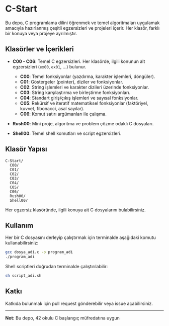 # C-Start

Bu depo, C programlama dilini öğrenmek ve temel algoritmaları uygulamak amacıyla hazırlanmış çeşitli egzersizleri ve projeleri içerir. Her klasör, farklı bir konuya veya projeye ayrılmıştır.

## Klasörler ve İçerikleri

- **C00 - C06**: Temel C egzersizleri. Her klasörde, ilgili konunun alt egzersizleri (`ex00`, `ex01`, ...) bulunur.
  - **C00**: Temel fonksiyonlar (yazdırma, karakter işlemleri, döngüler).
  - **C01**: Göstergeler (pointer), diziler ve fonksiyonlar.
  - **C02**: String işlemleri ve karakter dizileri üzerinde fonksiyonlar.
  - **C03**: String karşılaştırma ve birleştirme fonksiyonları.
  - **C04**: Standart giriş/çıkış işlemleri ve sayısal fonksiyonlar.
  - **C05**: Rekürsif ve iteratif matematiksel fonksiyonlar (faktöriyel, kuvvet, fibonacci, asal sayılar).
  - **C06**: Komut satırı argümanları ile çalışma.

- **Rush00**: Mini proje, algoritma ve problem çözme odaklı C dosyaları.
- **Shell00**: Temel shell komutları ve script egzersizleri.

## Klasör Yapısı

```
C-Start/
  C00/
  C01/
  C02/
  C03/
  C04/
  C05/
  C06/
  Rush00/
  Shell00/
```

Her egzersiz klasöründe, ilgili konuya ait C dosyalarını bulabilirsiniz.

## Kullanım

Her bir C dosyasını derleyip çalıştırmak için terminalde aşağıdaki komutu kullanabilirsiniz:

```sh
gcc dosya_adi.c -o program_adi
./program_adi
```

Shell scriptleri doğrudan terminalde çalıştırılabilir:

```sh
sh script_adi.sh
```

## Katkı

Katkıda bulunmak için pull request gönderebilir veya issue açabilirsiniz.

---

**Not:** Bu depo, 42 okulu C başlangıç müfredatına uygun